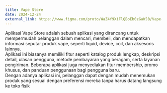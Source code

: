 ```yaml
---
title: Vape Store
date: 2024-12-24
external_link: https://www.figma.com/proto/WaZ4Y9XiFlQBoEb0zGaWJ8/Vape-Store?page-id=0%3A1&node-id=50-1071&viewport=-4264%2C3098%2C0.45&t=pYFLwWLGArwRLr7c-1&scaling=scale-down&content-scaling=fixed&starting-point-node-id=145%3A1179&show-proto-sidebar=1
---
```


Aplikasi Vape Store adalah sebuah aplikasi yang dirancang untuk mempermudah pelanggan dalam mencari, membeli, dan mendapatkan informasi seputar produk vape, seperti liquid, device, coil, dan aksesoris lainnya.  
Aplikasi ini biasanya memiliki fitur seperti katalog produk lengkap, deskripsi detail, ulasan pengguna, metode pembayaran yang beragam, serta layanan pengiriman. Beberapa aplikasi juga menyediakan fitur membership, promo khusus, dan panduan penggunaan bagi pengguna baru.  
Dengan adanya aplikasi ini, pelanggan dapat dengan mudah menemukan produk yang sesuai dengan preferensi mereka tanpa harus datang langsung ke toko fisik

<!--more-->
